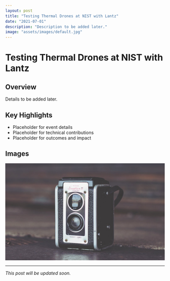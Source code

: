 ```yaml
---
layout: post
title: "Testing Thermal Drones at NIST with Lantz"
date: "2021-07-01"
description: "Description to be added later."
image: "assets/images/default.jpg"
---
```


# Testing Thermal Drones at NIST with Lantz

## Overview
Details to be added later.

## Key Highlights
- Placeholder for event details
- Placeholder for technical contributions
- Placeholder for outcomes and impact

## Images
![Placeholder](assets/images/default.jpg)

---

*This post will be updated soon.*
